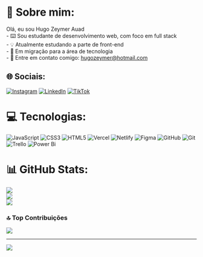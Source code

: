 # 💫 Sobre mim:
Olá, eu sou Hugo Zeymer Auad<br>- ⌨️ Sou estudante de desenvolvimento web, com foco em full stack<br>- 💡 Atualmente estudando a parte de front-end<br>- 🧭 Em migração para a área de tecnologia<br>- 📧 Entre em contato comigo: hugozeymer@hotmail.com


## 🌐 Sociais:
[![Instagram](https://img.shields.io/badge/Instagram-%23E4405F.svg?logo=Instagram&logoColor=white)](https://instagram.com/https://www.instagram.com/hugozauad/) [![LinkedIn](https://img.shields.io/badge/LinkedIn-%230077B5.svg?logo=linkedin&logoColor=white)](https://linkedin.com/in/https://www.linkedin.com/in/hugozauad/) [![TikTok](https://img.shields.io/badge/TikTok-%23000000.svg?logo=TikTok&logoColor=white)](https://tiktok.com/@https://www.tiktok.com/@hugozauad) 

# 💻 Tecnologias:
![JavaScript](https://img.shields.io/badge/javascript-%23323330.svg?style=for-the-badge&logo=javascript&logoColor=%23F7DF1E) ![CSS3](https://img.shields.io/badge/css3-%231572B6.svg?style=for-the-badge&logo=css3&logoColor=white) ![HTML5](https://img.shields.io/badge/html5-%23E34F26.svg?style=for-the-badge&logo=html5&logoColor=white) ![Vercel](https://img.shields.io/badge/vercel-%23000000.svg?style=for-the-badge&logo=vercel&logoColor=white) ![Netlify](https://img.shields.io/badge/netlify-%23000000.svg?style=for-the-badge&logo=netlify&logoColor=#00C7B7) ![Figma](https://img.shields.io/badge/figma-%23F24E1E.svg?style=for-the-badge&logo=figma&logoColor=white) ![GitHub](https://img.shields.io/badge/github-%23121011.svg?style=for-the-badge&logo=github&logoColor=white) ![Git](https://img.shields.io/badge/git-%23F05033.svg?style=for-the-badge&logo=git&logoColor=white) ![Trello](https://img.shields.io/badge/Trello-%23026AA7.svg?style=for-the-badge&logo=Trello&logoColor=white) ![Power Bi](https://img.shields.io/badge/power_bi-F2C811?style=for-the-badge&logo=powerbi&logoColor=black)
# 📊 GitHub Stats:
![](https://github-readme-stats.vercel.app/api?username=HugoZAuad&theme=vue-dark&hide_border=true&include_all_commits=true&count_private=true)<br/>
![](https://github-readme-streak-stats.herokuapp.com/?user=HugoZAuad&theme=vue-dark&hide_border=true)<br/>
![](https://github-readme-stats.vercel.app/api/top-langs/?username=HugoZAuad&theme=vue-dark&hide_border=true&include_all_commits=true&count_private=true&layout=compact)

### 🔝 Top Contribuições
![](https://github-contributor-stats.vercel.app/api?username=HugoZAuad&limit=5&theme=vue-dark&combine_all_yearly_contributions=true)

---
[![](https://visitcount.itsvg.in/api?id=HugoZAuad&icon=3&color=6)](https://visitcount.itsvg.in)

<!-- Proudly created with GPRM ( https://gprm.itsvg.in ) -->

